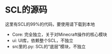 # SCL的源码
这里有SCL的99%的代码，要使用请下载到本地
- Core: 完全独立，关于对Minecraft操作的核心模块
- ui: UI库，依赖整个SCL，不独立
- src里的.py: SCL的“底层”模块，不独立